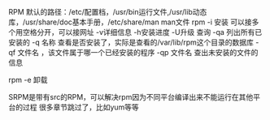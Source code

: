 RPM
默认的路径：/etc/配置档，/usr/bin运行文件,/usr/lib动态库，/usr/share/doc基本手册，/etc/share/man man文件
rpm -i 安装 可以接多个用空格分开，可以接网址
-v详细信息  -h安装进度
-U升级
查询 
-qa 列出所有已安装的
-q 名称 查看是否安装了，实际是查看的/var/lib/rpm这个目录的数据库
-qf 文件名  ，该文件属于哪一个已经安装的程序
-qp 文件名 查出未安装的文件的信息

rpm -e 卸载

SRPM是带有src的RPM，可以解决rpm因为不同平台编译出来不能运行在其他平台的过程
很多章节跳过了，比如yum等等



